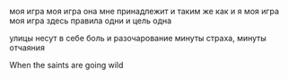 ﻿моя игра моя игра
она мне принадлежит и таким же как и я
моя игра моя игра
здесь правила одни и цель одна

улицы несут в себе боль и разочарование 
минуты страха, минуты отчаяния 

When the saints are going wild